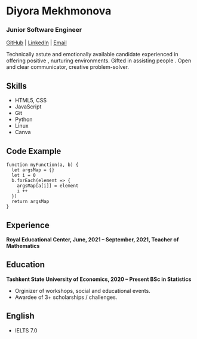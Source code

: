 
# Diyora Mekhmonova
### Junior Software Engineer
[GitHub](https://github.com/MDiyora) | [LinkedIn](https://www.linkedin.com/in/diyora-mekhmonova-2b80541b6/) | [Email](mailto:mehmonova01@gmail.com)

Technically astute and emotionally available candidate experienced in offering positive , nurturing environments. Gifted in assisting people . Open and clear communicator, creative problem-solver.

Skills
- 
 - HTML5, CSS
 - JavaScript
 - Git
 - Python
 - Linux
 - Canva

Code Example
-
```
function myFunction(a, b) {
  let argsMap = {}
  let i = 0
  b.forEach(element => {
    argsMap[a[i]] = element
    i ++
  })
  return argsMap
}
```
Experience
-
**Royal Educational Center, June, 2021 – September, 2021, 
Teacher of Mathematics**

Education
- 
**Tashkent State University of Economics, 2020 – Present
BSc in Statistics**
 - Orginizer of workshops, social and educational events.
 - Awardee of 3+ scholarships / challenges.

English
- 
 - IELTS 7.0












